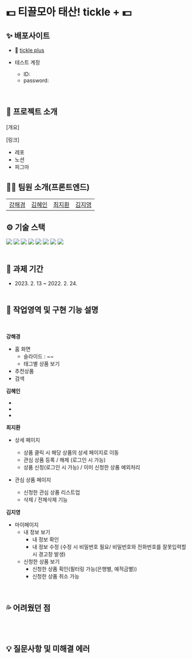 # 💵 **티끌모아 태산! tickle +** 💵

## ✨ 배포사이트

- 🔗 [tickle plus](https://tickleplus.netlify.app)

- 테스트 계정
  - ID:
  - password:

<br />

## 🌱 프로젝트 소개

[개요]

[링크]

- 레포
- 노션
- 피그마

## 👩‍💻 팀원 소개(프론트엔드)

<table>
  <tbody>
    <!-- <tr>
  <td align="center"><a href="https://github.com/hae9"><img src="" width="150px;" /></a></td>
  <td align="center"><a href="https://github.com/Hyeeeein"><img src="" width="150px;" /></a></td>
  <td align="center"><a href="https://github.com/hwanky"><img src="" width="150px;" /></a></td>
  <td align="center"><a href="https://github.com/dreamchach"><img src="" width="150px;" /></a></td>
  </tr> -->
  <tr>
  <td align="center"><a href="https://github.com/hae9">강해경</a></td>
  <td align="center"><a href="https://github.com/Hyeeeein">김혜인</a></td>
  <td align="center"><a href="https://github.com/hwanky">최지환</a></td>
  <td align="center"><a href="https://github.com/dreamchach">김지영</a></td>
 </tr>
  </tbody>
</table>

## ⚙ 기술 스택

<div>
<img src="https://img.shields.io/badge/React-61DAFB?style=for-the-badge&logo=React&logoColor=black">
<img src="https://img.shields.io/badge/vite-646CFF?style=for-the-badge&logo=vite&logoColor=white">
<img src="https://img.shields.io/badge/Axios-5A29E4?style=for-the-badge&logo=Axios&logoColor=white">
<img src="https://img.shields.io/badge/tailwind css-06B6D4?style=for-the-badge&logo=tailwindcss&logoColor=white">
<img src="https://img.shields.io/badge/github-181717?style=for-the-badge&logo=github&logoColor=white">
<img src="https://img.shields.io/badge/netlify-00C7B7?style=for-the-badge&logo=netlify&logoColor=white">
<img src="https://img.shields.io/badge/prettier-F7B93E?style=for-the-badge&logo=prettier&logoColor=black">
<img src="https://img.shields.io/badge/eslint-4B32C3?style=for-the-badge&logo=eslint&logoColor=white">
<br /><br />
</div>

## 📆 과제 기간

- <p>2023. 2. 13 ~ 2022. 2. 24.
  <br/><br/>

## 📌 작업영역 및 구현 기능 설명

<br/>

<b>강해경</b>

- 홈 화면
  - 슬라이드 : ~~
  - 태그별 상품 보기
- 추천상품
- 검색

<b>김혜인</b>

-
-
-

<b>최지환</b>

- 상세 페이지
    - 상품 클릭 시 해당 상품의 상세 페이지로 이동
    - 관심 상품 등록 / 해제 (로그인 시 가능)
    - 상품 신청(로그인 시 가능) / 이미 신청한 상품 예외처리
    
- 관심 상품 페이지
    - 신청한 관심 상품 리스트업
    - 삭제 / 전체삭제 기능

<b>김지영</b>

- 마이페이지
  - 내 정보 보기
    - 내 정보 확인
    - 내 정보 수정 (수정 시 비밀번호 필요/ 비밀번호와 전화번호를 잘못입력할 시 경고창 발생)
  - 신청한 상품 보기
    - 신청한 상품 획인(필터링 가능(은행별, 예적금별))
    - 신청한 상품 취소 가능

<br/>

## 💦 어려웠던 점

<br/><br/>

## 💡 질문사항 및 미해결 에러

